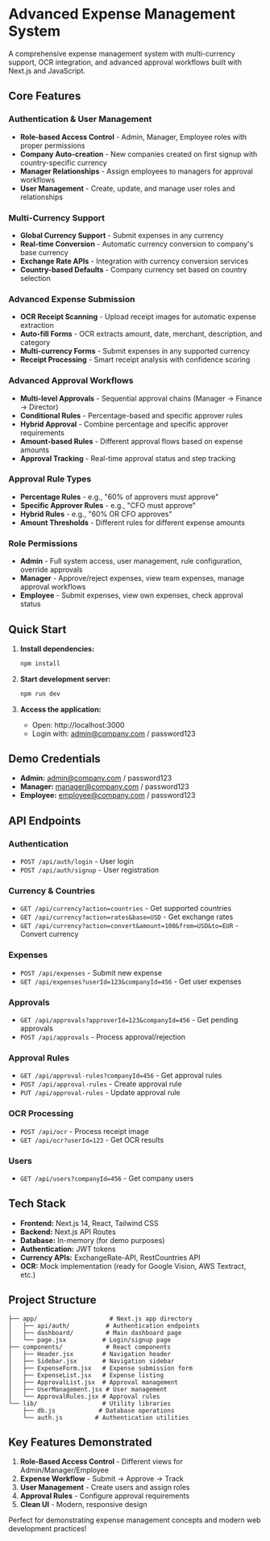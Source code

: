 # Advanced Expense Management System

A comprehensive expense management system with multi-currency support, OCR integration, and advanced approval workflows built with Next.js and JavaScript.

## Core Features

### Authentication & User Management

- **Role-based Access Control** - Admin, Manager, Employee roles with proper permissions
- **Company Auto-creation** - New companies created on first signup with country-specific currency
- **Manager Relationships** - Assign employees to managers for approval workflows
- **User Management** - Create, update, and manage user roles and relationships

### Multi-Currency Support

- **Global Currency Support** - Submit expenses in any currency
- **Real-time Conversion** - Automatic currency conversion to company's base currency
- **Exchange Rate APIs** - Integration with currency conversion services
- **Country-based Defaults** - Company currency set based on country selection

### Advanced Expense Submission

- **OCR Receipt Scanning** - Upload receipt images for automatic expense extraction
- **Auto-fill Forms** - OCR extracts amount, date, merchant, description, and category
- **Multi-currency Forms** - Submit expenses in any supported currency
- **Receipt Processing** - Smart receipt analysis with confidence scoring

### Advanced Approval Workflows

- **Multi-level Approvals** - Sequential approval chains (Manager → Finance → Director)
- **Conditional Rules** - Percentage-based and specific approver rules
- **Hybrid Approval** - Combine percentage and specific approver requirements
- **Amount-based Rules** - Different approval flows based on expense amounts
- **Approval Tracking** - Real-time approval status and step tracking

### Approval Rule Types

- **Percentage Rules** - e.g., "60% of approvers must approve"
- **Specific Approver Rules** - e.g., "CFO must approve"
- **Hybrid Rules** - e.g., "60% OR CFO approves"
- **Amount Thresholds** - Different rules for different expense amounts

### Role Permissions

- **Admin** - Full system access, user management, rule configuration, override approvals
- **Manager** - Approve/reject expenses, view team expenses, manage approval workflows
- **Employee** - Submit expenses, view own expenses, check approval status

## Quick Start

1. **Install dependencies:**

   ```bash
   npm install
   ```

2. **Start development server:**

   ```bash
   npm run dev
   ```

3. **Access the application:**
   - Open: http://localhost:3000
   - Login with: admin@company.com / password123

## Demo Credentials

- **Admin:** admin@company.com / password123
- **Manager:** manager@company.com / password123
- **Employee:** employee@company.com / password123

## API Endpoints

### Authentication

- `POST /api/auth/login` - User login
- `POST /api/auth/signup` - User registration

### Currency & Countries

- `GET /api/currency?action=countries` - Get supported countries
- `GET /api/currency?action=rates&base=USD` - Get exchange rates
- `GET /api/currency?action=convert&amount=100&from=USD&to=EUR` - Convert currency

### Expenses

- `POST /api/expenses` - Submit new expense
- `GET /api/expenses?userId=123&companyId=456` - Get user expenses

### Approvals

- `GET /api/approvals?approverId=123&companyId=456` - Get pending approvals
- `POST /api/approvals` - Process approval/rejection

### Approval Rules

- `GET /api/approval-rules?companyId=456` - Get approval rules
- `POST /api/approval-rules` - Create approval rule
- `PUT /api/approval-rules` - Update approval rule

### OCR Processing

- `POST /api/ocr` - Process receipt image
- `GET /api/ocr?userId=123` - Get OCR results

### Users

- `GET /api/users?companyId=456` - Get company users

## Tech Stack

- **Frontend:** Next.js 14, React, Tailwind CSS
- **Backend:** Next.js API Routes
- **Database:** In-memory (for demo purposes)
- **Authentication:** JWT tokens
- **Currency APIs:** ExchangeRate-API, RestCountries API
- **OCR:** Mock implementation (ready for Google Vision, AWS Textract, etc.)

## Project Structure

```
├── app/                    # Next.js app directory
│   ├── api/auth/          # Authentication endpoints
│   ├── dashboard/         # Main dashboard page
│   └── page.jsx          # Login/signup page
├── components/            # React components
│   ├── Header.jsx        # Navigation header
│   ├── Sidebar.jsx       # Navigation sidebar
│   ├── ExpenseForm.jsx   # Expense submission form
│   ├── ExpenseList.jsx   # Expense listing
│   ├── ApprovalList.jsx  # Approval management
│   ├── UserManagement.jsx # User management
│   └── ApprovalRules.jsx # Approval rules
└── lib/                  # Utility libraries
    ├── db.js            # Database operations
    └── auth.js         # Authentication utilities
```

## Key Features Demonstrated

1. **Role-Based Access Control** - Different views for Admin/Manager/Employee
2. **Expense Workflow** - Submit → Approve → Track
3. **User Management** - Create users and assign roles
4. **Approval Rules** - Configure approval requirements
5. **Clean UI** - Modern, responsive design

Perfect for demonstrating expense management concepts and modern web development practices!
